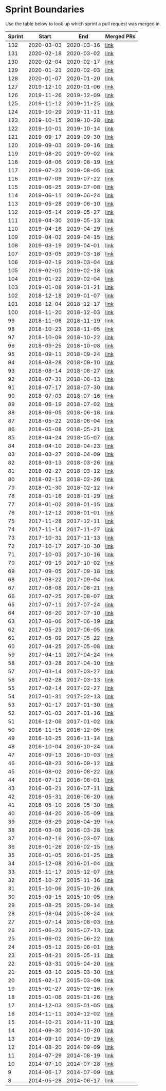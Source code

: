 # Sprint Boundaries

Use the table below to look up which sprint a pull request was merged in.

Sprint|Start|End|Merged PRs
---|---|---|---
132|2020-03-03|2020-03-16|[link](https://github.com/issues?utf8=%E2%9C%93&q=org%3AManageiq+merged%3A2020-03-03..2020-03-16)
131|2020-02-18|2020-03-02|[link](https://github.com/issues?utf8=%E2%9C%93&q=org%3AManageiq+merged%3A2020-02-18..2020-03-02)
130|2020-02-04|2020-02-17|[link](https://github.com/issues?utf8=%E2%9C%93&q=org%3AManageiq+merged%3A2020-02-04..2020-02-17)
129|2020-01-21|2020-02-03|[link](https://github.com/issues?utf8=%E2%9C%93&q=org%3AManageiq+merged%3A2020-01-21..2020-02-03)
128|2020-01-07|2020-01-20|[link](https://github.com/issues?utf8=%E2%9C%93&q=org%3AManageiq+merged%3A2020-01-07..2020-01-20)
127|2019-12-10|2020-01-06|[link](https://github.com/issues?utf8=%E2%9C%93&q=org%3AManageiq+merged%3A2019-12-10..2020-01-06)
126|2019-11-26|2019-12-09|[link](https://github.com/issues?utf8=%E2%9C%93&q=org%3AManageiq+merged%3A2019-11-26..2019-12-09)
125|2019-11-12|2019-11-25|[link](https://github.com/issues?utf8=%E2%9C%93&q=org%3AManageiq+merged%3A2019-11-12..2019-11-25)
124|2019-10-29|2019-11-11|[link](https://github.com/issues?utf8=%E2%9C%93&q=org%3AManageiq+merged%3A2019-10-29..2019-11-11)
123|2019-10-15|2019-10-28|[link](https://github.com/issues?utf8=%E2%9C%93&q=org%3AManageiq+merged%3A2019-10-15..2019-10-28)
122|2019-10-01|2019-10-14|[link](https://github.com/issues?utf8=%E2%9C%93&q=org%3AManageiq+merged%3A2019-10-01..2019-10-14)
121|2019-09-17|2019-09-30|[link](https://github.com/issues?utf8=%E2%9C%93&q=org%3AManageiq+merged%3A2019-09-17..2019-09-30)
120|2019-09-03|2019-09-16|[link](https://github.com/issues?utf8=%E2%9C%93&q=org%3AManageiq+merged%3A2019-09-03..2019-09-16)
119|2019-08-20|2019-09-02|[link](https://github.com/issues?utf8=%E2%9C%93&q=org%3AManageiq+merged%3A2019-08-20..2019-09-02)
118|2019-08-06|2019-08-19|[link](https://github.com/issues?utf8=%E2%9C%93&q=org%3AManageiq+merged%3A2019-08-06..2019-08-19)
117|2019-07-23|2019-08-05|[link](https://github.com/issues?utf8=%E2%9C%93&q=org%3AManageiq+merged%3A2019-07-23..2019-08-05)
116|2019-07-09|2019-07-22|[link](https://github.com/issues?utf8=%E2%9C%93&q=org%3AManageiq+merged%3A2019-07-09..2019-07-22)
115|2019-06-25|2019-07-08|[link](https://github.com/issues?utf8=%E2%9C%93&q=org%3AManageiq+merged%3A2019-06-25..2019-07-08)
114|2019-06-11|2019-06-24|[link](https://github.com/issues?utf8=%E2%9C%93&q=org%3AManageiq+merged%3A2019-06-11..2019-06-24)
113|2019-05-28|2019-06-10|[link](https://github.com/issues?utf8=%E2%9C%93&q=org%3AManageiq+merged%3A2019-05-28..2019-06-10)
112|2019-05-14|2019-05-27|[link](https://github.com/issues?utf8=%E2%9C%93&q=org%3AManageiq+merged%3A2019-05-14..2019-05-27)
111|2019-04-30|2019-05-13|[link](https://github.com/issues?utf8=%E2%9C%93&q=org%3AManageiq+merged%3A2019-04-30..2019-05-13)
110|2019-04-16|2019-04-29|[link](https://github.com/issues?utf8=%E2%9C%93&q=org%3AManageiq+merged%3A2019-04-16..2019-04-29)
109|2019-04-02|2019-04-15|[link](https://github.com/issues?utf8=%E2%9C%93&q=org%3AManageiq+merged%3A2019-04-02..2019-04-15)
108|2019-03-19|2019-04-01|[link](https://github.com/issues?utf8=%E2%9C%93&q=org%3AManageiq+merged%3A2019-03-19..2019-04-01)
107|2019-03-05|2019-03-18|[link](https://github.com/issues?utf8=%E2%9C%93&q=org%3AManageiq+merged%3A2019-03-05..2019-03-18)
106|2019-02-19|2019-03-04|[link](https://github.com/issues?utf8=%E2%9C%93&q=org%3AManageiq+merged%3A2019-02-19..2019-03-04)
105|2019-02-05|2019-02-18|[link](https://github.com/issues?utf8=%E2%9C%93&q=org%3AManageiq+merged%3A2019-02-05..2019-02-18)
104|2019-01-22|2019-02-04|[link](https://github.com/issues?utf8=%E2%9C%93&q=org%3AManageiq+merged%3A2019-01-22..2019-02-04)
103|2019-01-08|2019-01-21|[link](https://github.com/issues?utf8=%E2%9C%93&q=org%3AManageiq+merged%3A2019-01-08..2019-01-21)
102|2018-12-18|2019-01-07|[link](https://github.com/issues?utf8=%E2%9C%93&q=org%3AManageiq+merged%3A2018-12-18..2019-01-07)
101|2018-12-04|2018-12-17|[link](https://github.com/issues?utf8=%E2%9C%93&q=org%3AManageiq+merged%3A2018-12-04..2018-12-17)
100|2018-11-20|2018-12-03|[link](https://github.com/issues?utf8=%E2%9C%93&q=org%3AManageiq+merged%3A2018-11-20..2018-12-03)
99|2018-11-06|2018-11-19|[link](https://github.com/issues?utf8=%E2%9C%93&q=org%3AManageiq+merged%3A2018-11-06..2018-11-19)
98|2018-10-23|2018-11-05|[link](https://github.com/issues?utf8=%E2%9C%93&q=org%3AManageiq+merged%3A2018-10-23..2018-11-05)
97|2018-10-09|2018-10-22|[link](https://github.com/issues?utf8=%E2%9C%93&q=org%3AManageiq+merged%3A2018-10-09..2018-10-22)
96|2018-09-25|2018-10-08|[link](https://github.com/issues?utf8=%E2%9C%93&q=org%3AManageiq+merged%3A2018-09-25..2018-10-08)
95|2018-09-11|2018-09-24|[link](https://github.com/issues?utf8=%E2%9C%93&q=org%3AManageiq+merged%3A2018-09-11..2018-09-24)
94|2018-08-28|2018-09-10|[link](https://github.com/issues?utf8=%E2%9C%93&q=org%3AManageiq+merged%3A2018-08-28..2018-09-10)
93|2018-08-14|2018-08-27|[link](https://github.com/issues?utf8=%E2%9C%93&q=org%3AManageiq+merged%3A2018-08-14..2018-08-27)
92|2018-07-31|2018-08-13|[link](https://github.com/issues?utf8=%E2%9C%93&q=org%3AManageiq+merged%3A2018-07-31..2018-08-13)
91|2018-07-17|2018-07-30|[link](https://github.com/issues?utf8=%E2%9C%93&q=org%3AManageiq+merged%3A2018-07-17..2018-07-30)
90|2018-07-03|2018-07-16|[link](https://github.com/issues?utf8=%E2%9C%93&q=org%3AManageiq+merged%3A2018-07-03..2018-07-16)
89|2018-06-19|2018-07-02|[link](https://github.com/issues?utf8=%E2%9C%93&q=org%3AManageiq+merged%3A2018-06-19..2018-07-02)
88|2018-06-05|2018-06-18|[link](https://github.com/issues?utf8=%E2%9C%93&q=org%3AManageiq+merged%3A2018-06-05..2018-06-18)
87|2018-05-22|2018-06-04|[link](https://github.com/issues?utf8=%E2%9C%93&q=org%3AManageiq+merged%3A2018-05-22..2018-06-04)
86|2018-05-08|2018-05-21|[link](https://github.com/issues?utf8=%E2%9C%93&q=org%3AManageiq+merged%3A2018-05-08..2018-05-21)
85|2018-04-24|2018-05-07|[link](https://github.com/issues?utf8=%E2%9C%93&q=org%3AManageiq+merged%3A2018-04-24..2018-05-07)
84|2018-04-10|2018-04-23|[link](https://github.com/issues?utf8=%E2%9C%93&q=org%3AManageiq+merged%3A2018-04-10..2018-04-23)
83|2018-03-27|2018-04-09|[link](https://github.com/issues?utf8=%E2%9C%93&q=org%3AManageiq+merged%3A2018-03-27..2018-04-09)
82|2018-03-13|2018-03-26|[link](https://github.com/issues?utf8=%E2%9C%93&q=org%3AManageiq+merged%3A2018-03-13..2018-03-26)
81|2018-02-27|2018-03-12|[link](https://github.com/issues?utf8=%E2%9C%93&q=org%3AManageiq+merged%3A2018-02-27..2018-03-12)
80|2018-02-13|2018-02-26|[link](https://github.com/issues?utf8=%E2%9C%93&q=org%3AManageiq+merged%3A2018-02-13..2018-02-26)
79|2018-01-30|2018-02-12|[link](https://github.com/issues?utf8=%E2%9C%93&q=org%3AManageiq+merged%3A2018-01-30..2018-02-12)
78|2018-01-16|2018-01-29|[link](https://github.com/issues?utf8=%E2%9C%93&q=org%3AManageiq+merged%3A2018-01-16..2018-01-29)
77|2018-01-02|2018-01-15|[link](https://github.com/issues?utf8=%E2%9C%93&q=org%3AManageiq+merged%3A2018-01-02..2018-01-15)
76|2017-12-12|2018-01-01|[link](https://github.com/issues?utf8=%E2%9C%93&q=org%3AManageiq+merged%3A2017-12-12..2018-01-01)
75|2017-11-28|2017-12-11|[link](https://github.com/issues?utf8=%E2%9C%93&q=org%3AManageiq+merged%3A2017-11-28..2017-12-11)
74|2017-11-14|2017-11-27|[link](https://github.com/issues?utf8=%E2%9C%93&q=org%3AManageiq+merged%3A2017-11-14..2017-11-27)
73|2017-10-31|2017-11-13|[link](https://github.com/issues?utf8=%E2%9C%93&q=org%3AManageiq+merged%3A2017-10-31..2017-11-13)
72|2017-10-17|2017-10-30|[link](https://github.com/issues?utf8=%E2%9C%93&q=org%3AManageiq+merged%3A2017-10-17..2017-10-30)
71|2017-10-03|2017-10-16|[link](https://github.com/issues?utf8=%E2%9C%93&q=org%3AManageiq+merged%3A2017-10-03..2017-10-16)
70|2017-09-19|2017-10-02|[link](https://github.com/issues?utf8=%E2%9C%93&q=org%3AManageiq+merged%3A2017-09-19..2017-10-02)
69|2017-09-05|2017-09-18|[link](https://github.com/issues?utf8=%E2%9C%93&q=org%3AManageiq+merged%3A2017-09-05..2017-09-18)
68|2017-08-22|2017-09-04|[link](https://github.com/issues?utf8=%E2%9C%93&q=org%3AManageiq+merged%3A2017-08-22..2017-09-04)
67|2017-08-08|2017-08-21|[link](https://github.com/issues?utf8=%E2%9C%93&q=org%3AManageiq+merged%3A2017-08-08..2017-08-21)
66|2017-07-25|2017-08-07|[link](https://github.com/issues?utf8=%E2%9C%93&q=org%3AManageiq+merged%3A2017-07-25..2017-08-07)
65|2017-07-11|2017-07-24|[link](https://github.com/issues?utf8=%E2%9C%93&q=org%3AManageiq+merged%3A2017-07-11..2017-07-24)
64|2017-06-20|2017-07-10|[link](https://github.com/issues?utf8=%E2%9C%93&q=org%3AManageiq+merged%3A2017-06-20..2017-07-10)
63|2017-06-06|2017-06-19|[link](https://github.com/issues?utf8=%E2%9C%93&q=org%3AManageiq+merged%3A2017-06-06..2017-06-19)
62|2017-05-23|2017-06-05|[link](https://github.com/issues?utf8=%E2%9C%93&q=org%3AManageiq+merged%3A2017-05-23..2017-06-05)
61|2017-05-09|2017-05-22|[link](https://github.com/issues?utf8=%E2%9C%93&q=org%3AManageiq+merged%3A2017-05-09..2017-05-22)
60|2017-04-25|2017-05-08|[link](https://github.com/issues?utf8=%E2%9C%93&q=org%3AManageiq+merged%3A2017-04-25..2017-05-08)
59|2017-04-11|2017-04-24|[link](https://github.com/issues?utf8=%E2%9C%93&q=org%3AManageiq+merged%3A2017-04-11..2017-04-24)
58|2017-03-28|2017-04-10|[link](https://github.com/issues?utf8=%E2%9C%93&q=org%3AManageiq+merged%3A2017-03-28..2017-04-10)
57|2017-03-14|2017-03-27|[link](https://github.com/issues?utf8=%E2%9C%93&q=org%3AManageiq+merged%3A2017-03-14..2017-03-27)
56|2017-02-28|2017-03-13|[link](https://github.com/issues?utf8=%E2%9C%93&q=org%3AManageiq+merged%3A2017-02-28..2017-03-13)
55|2017-02-14|2017-02-27|[link](https://github.com/issues?utf8=%E2%9C%93&q=org%3AManageiq+merged%3A2017-02-14..2017-02-27)
54|2017-01-31|2017-02-13|[link](https://github.com/issues?utf8=%E2%9C%93&q=org%3AManageiq+merged%3A2017-01-31..2017-02-13)
53|2017-01-17|2017-01-30|[link](https://github.com/issues?utf8=%E2%9C%93&q=org%3AManageiq+merged%3A2017-01-17..2017-01-30)
52|2017-01-03|2017-01-16|[link](https://github.com/issues?utf8=%E2%9C%93&q=org%3AManageiq+merged%3A2017-01-03..2017-01-16)
51|2016-12-06|2017-01-02|[link](https://github.com/issues?utf8=%E2%9C%93&q=org%3AManageiq+merged%3A2016-12-06..2017-01-02)
50|2016-11-15|2016-12-05|[link](https://github.com/issues?utf8=%E2%9C%93&q=org%3AManageiq+merged%3A2016-11-15..2016-12-05)
49|2016-10-25|2016-11-14|[link](https://github.com/issues?utf8=%E2%9C%93&q=org%3AManageiq+merged%3A2016-10-25..2016-11-14)
48|2016-10-04|2016-10-24|[link](https://github.com/issues?utf8=%E2%9C%93&q=org%3AManageiq+merged%3A2016-10-04..2016-10-24)
47|2016-09-13|2016-10-03|[link](https://github.com/issues?utf8=%E2%9C%93&q=org%3AManageiq+merged%3A2016-09-13..2016-10-03)
46|2016-08-23|2016-09-12|[link](https://github.com/issues?utf8=%E2%9C%93&q=org%3AManageiq+merged%3A2016-08-23..2016-09-12)
45|2016-08-02|2016-08-22|[link](https://github.com/issues?utf8=%E2%9C%93&q=org%3AManageiq+merged%3A2016-08-02..2016-08-22)
44|2016-07-12|2016-08-01|[link](https://github.com/issues?utf8=%E2%9C%93&q=org%3AManageiq+merged%3A2016-07-12..2016-08-01)
43|2016-06-21|2016-07-11|[link](https://github.com/issues?utf8=%E2%9C%93&q=org%3AManageiq+merged%3A2016-06-21..2016-07-11)
42|2016-05-31|2016-06-20|[link](https://github.com/issues?utf8=%E2%9C%93&q=org%3AManageiq+merged%3A2016-05-31..2016-06-20)
41|2016-05-10|2016-05-30|[link](https://github.com/issues?utf8=%E2%9C%93&q=org%3AManageiq+merged%3A2016-05-10..2016-05-30)
40|2016-04-20|2016-05-09|[link](https://github.com/issues?utf8=%E2%9C%93&q=org%3AManageiq+merged%3A2016-04-20..2016-05-09)
39|2016-03-29|2016-04-19|[link](https://github.com/issues?utf8=%E2%9C%93&q=org%3AManageiq+merged%3A2016-03-29..2016-04-19)
38|2016-03-08|2016-03-28|[link](https://github.com/issues?utf8=%E2%9C%93&q=org%3AManageiq+merged%3A2016-03-08..2016-03-28)
37|2016-02-16|2016-03-07|[link](https://github.com/issues?utf8=%E2%9C%93&q=org%3AManageiq+merged%3A2016-02-16..2016-03-07)
36|2016-01-26|2016-02-15|[link](https://github.com/issues?utf8=%E2%9C%93&q=org%3AManageiq+merged%3A2016-01-26..2016-02-15)
35|2016-01-05|2016-01-25|[link](https://github.com/issues?utf8=%E2%9C%93&q=org%3AManageiq+merged%3A2016-01-05..2016-01-25)
34|2015-12-08|2016-01-04|[link](https://github.com/issues?utf8=%E2%9C%93&q=org%3AManageiq+merged%3A2015-12-08..2016-01-04)
33|2015-11-17|2015-12-07|[link](https://github.com/issues?utf8=%E2%9C%93&q=org%3AManageiq+merged%3A2015-11-17..2015-12-07)
32|2015-10-27|2015-11-16|[link](https://github.com/issues?utf8=%E2%9C%93&q=org%3AManageiq+merged%3A2015-10-27..2015-11-16)
31|2015-10-06|2015-10-26|[link](https://github.com/issues?utf8=%E2%9C%93&q=org%3AManageiq+merged%3A2015-10-06..2015-10-26)
30|2015-09-15|2015-10-05|[link](https://github.com/issues?utf8=%E2%9C%93&q=org%3AManageiq+merged%3A2015-09-15..2015-10-05)
29|2015-08-25|2015-09-14|[link](https://github.com/issues?utf8=%E2%9C%93&q=org%3AManageiq+merged%3A2015-08-25..2015-09-14)
28|2015-08-04|2015-08-24|[link](https://github.com/issues?utf8=%E2%9C%93&q=org%3AManageiq+merged%3A2015-08-04..2015-08-24)
27|2015-07-14|2015-08-03|[link](https://github.com/issues?utf8=%E2%9C%93&q=org%3AManageiq+merged%3A2015-07-14..2015-08-03)
26|2015-06-23|2015-07-13|[link](https://github.com/issues?utf8=%E2%9C%93&q=org%3AManageiq+merged%3A2015-06-23..2015-07-13)
25|2015-06-02|2015-06-22|[link](https://github.com/issues?utf8=%E2%9C%93&q=org%3AManageiq+merged%3A2015-06-02..2015-06-22)
24|2015-05-12|2015-06-01|[link](https://github.com/issues?utf8=%E2%9C%93&q=org%3AManageiq+merged%3A2015-05-12..2015-06-01)
23|2015-04-21|2015-05-11|[link](https://github.com/issues?utf8=%E2%9C%93&q=org%3AManageiq+merged%3A2015-04-21..2015-05-11)
22|2015-03-31|2015-04-20|[link](https://github.com/issues?utf8=%E2%9C%93&q=org%3AManageiq+merged%3A2015-03-31..2015-04-20)
21|2015-03-10|2015-03-30|[link](https://github.com/issues?utf8=%E2%9C%93&q=org%3AManageiq+merged%3A2015-03-10..2015-03-30)
20|2015-02-17|2015-03-09|[link](https://github.com/issues?utf8=%E2%9C%93&q=org%3AManageiq+merged%3A2015-02-17..2015-03-09)
19|2015-01-27|2015-02-16|[link](https://github.com/issues?utf8=%E2%9C%93&q=org%3AManageiq+merged%3A2015-01-27..2015-02-16)
18|2015-01-06|2015-01-26|[link](https://github.com/issues?utf8=%E2%9C%93&q=org%3AManageiq+merged%3A2015-01-06..2015-01-26)
17|2014-12-03|2015-01-05|[link](https://github.com/issues?utf8=%E2%9C%93&q=org%3AManageiq+merged%3A2014-12-03..2015-01-05)
16|2014-11-11|2014-12-02|[link](https://github.com/issues?utf8=%E2%9C%93&q=org%3AManageiq+merged%3A2014-11-11..2014-12-02)
15|2014-10-21|2014-11-10|[link](https://github.com/issues?utf8=%E2%9C%93&q=org%3AManageiq+merged%3A2014-10-21..2014-11-10)
14|2014-09-30|2014-10-20|[link](https://github.com/issues?utf8=%E2%9C%93&q=org%3AManageiq+merged%3A2014-09-30..2014-10-20)
13|2014-09-10|2014-09-29|[link](https://github.com/issues?utf8=%E2%9C%93&q=org%3AManageiq+merged%3A2014-09-10..2014-09-29)
12|2014-08-20|2014-09-09|[link](https://github.com/issues?utf8=%E2%9C%93&q=org%3AManageiq+merged%3A2014-08-20..2014-09-09)
11|2014-07-29|2014-08-19|[link](https://github.com/issues?utf8=%E2%9C%93&q=org%3AManageiq+merged%3A2014-07-29..2014-08-19)
10|2014-07-10|2014-07-28|[link](https://github.com/issues?utf8=%E2%9C%93&q=org%3AManageiq+merged%3A2014-07-10..2014-07-28)
9|2014-06-17|2014-07-09|[link](https://github.com/issues?utf8=%E2%9C%93&q=org%3AManageiq+merged%3A2014-06-17..2014-07-09)
8|2014-05-28|2014-06-17|[link](https://github.com/issues?utf8=%E2%9C%93&q=org%3AManageiq+merged%3A2014-05-28..2014-06-17)

